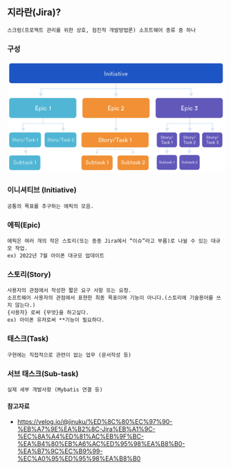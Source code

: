 ## 지라란(Jira)?
    스크럼(프로젝트 관리를 위한 상호, 점진적 개발방법론) 소프트웨어 종류 중 하나

### 구성

<img src="jira.png" width="650px"/>

### 이니셔티브 (Initiative)
    공통의 목표를 추구하는 에픽의 모음.

### 에픽(Epic)
    에픽은 여러 개의 작은 스토리(또는 종종 Jira에서 “이슈”라고 부름)로 나뉠 수 있는 대규모 작업. 
    ex) 2022년 7월 아이폰 대규모 업데이트

### 스토리(Story)
    사용자의 관점에서 작성한 짧은 요구 사항 또는 요청.
    소프트웨어 사용자의 관점에서 표현한 최종 목표이며 기능이 아니다.(스토리에 기술용어를 쓰지 않는다.)
    {사용자} 로써 {무엇}을 하고싶다.
    ex) 아이폰 유저로써 **기능이 필요하다.

### 태스크(Task)
    구현에는 직접적으로 관련이 없는 업무 (문서작성 등)

### 서브 태스크(Sub-task)
    실제 세부 개발사항 (Mybatis 연결 등)

#### 참고자료
- https://velog.io/@jinuku/%ED%8C%80%EC%97%90-%EB%A7%9E%EA%B2%8C-Jira%EB%A1%9C-%EC%8A%A4%ED%81%AC%EB%9F%BC-%EA%B4%80%EB%A6%AC%ED%95%98%EA%B8%B0-%EA%B7%9C%EC%B9%99-%EC%A0%95%ED%95%98%EA%B8%B0
